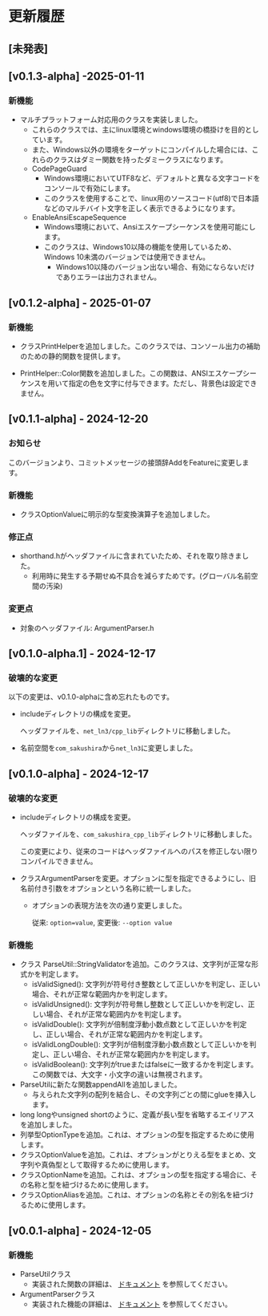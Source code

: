 # 更新履歴

## [未発表]

## [v0.1.3-alpha] -2025-01-11

### 新機能

- マルチプラットフォーム対応用のクラスを実装しました。
    - これらのクラスでは、主にlinux環境とwindows環境の橋掛けを目的としています。
    - また、Windows以外の環境をターゲットにコンパイルした場合には、これらのクラスはダミー関数を持ったダミークラスになります。
    - CodePageGuard
        - Windows環境においてUTF8など、デフォルトと異なる文字コードをコンソールで有効にします。
        - このクラスを使用することで、linux用のソースコード(utf8)で日本語などのマルチバイト文字を正しく表示できるようになります。
    - EnableAnsiEscapeSequence
        - Windows環境において、Ansiエスケープシーケンスを使用可能にします。
        - このクラスは、Windows10以降の機能を使用しているため、Windows 10未満のバージョンでは使用できません。
            - Windows10以降のバージョン出ない場合、有効にならないだけでありエラーは出力されません。

## [v0.1.2-alpha] - 2025-01-07

### 新機能

- クラスPrintHelperを追加しました。このクラスでは、コンソール出力の補助のための静的関数を提供します。

- PrintHelper::Color関数を追加しました。この関数は、ANSIエスケープシーケンスを用いて指定の色を文字に付与できます。ただし、背景色は設定できません。

## [v0.1.1-alpha] - 2024-12-20

### お知らせ

このバージョンより、コミットメッセージの接頭辞AddをFeatureに変更します。

### 新機能

- クラスOptionValueに明示的な型変換演算子を追加しました。

### 修正点

- shorthand.hがヘッダファイルに含まれていたため、それを取り除きました。
    - 利用時に発生する予期せぬ不具合を減らすためです。(グローバル名前空間の汚染)

### 変更点

- 対象のヘッダファイル: ArgumentParser.h

## [v0.1.0-alpha.1] - 2024-12-17

### 破壊的な変更

以下の変更は、v0.1.0-alphaに含め忘れたものです。

- includeディレクトリの構成を変更。

  ヘッダファイルを、`net_ln3/cpp_lib`ディレクトリに移動しました。
- 名前空間を`com_sakushira`から`net_ln3`に変更しました。

## [v0.1.0-alpha] - 2024-12-17

### 破壊的な変更

- includeディレクトリの構成を変更。

  ヘッダファイルを、`com_sakushira_cpp_lib`ディレクトリに移動しました。

  この変更により、従来のコードはヘッダファイルへのパスを修正しない限りコンパイルできません。

- クラスArgumentParserを変更。オプションに型を指定できるようにし、旧名前付き引数をオプションという名称に統一しました。
    - オプションの表現方法を次の通り変更しました。

      従来: `option=value`, 変更後: `--option value`

### 新機能

- クラス ParseUtil::StringValidatorを追加。このクラスは、文字列が正常な形式かを判定します。
    - isValidSigned(): 文字列が符号付き整数として正しいかを判定し、正しい場合、それが正常な範囲内かを判定します。
    - isValidUnsigned(): 文字列が符号無し整数として正しいかを判定し、正しい場合、それが正常な範囲内かを判定します。
    - isValidDouble(): 文字列が倍制度浮動小数点数として正しいかを判定し、正しい場合、それが正常な範囲内かを判定します。
    - isValidLongDouble(): 文字列が倍制度浮動小数点数として正しいかを判定し、正しい場合、それが正常な範囲内かを判定します。
    - isValidBoolean(): 文字列がtrueまたはfalseに一致するかを判定します。この関数では、大文字・小文字の違いは無視されます。
- ParseUtilに新たな関数appendAllを追加しました。
    - 与えられた文字列の配列を結合し、その文字列ごとの間にglueを挿入します。
- long longやunsigned shortのように、定義が長い型を省略するエイリアスを追加しました。
- 列挙型OptionTypeを追加。これは、オプションの型を指定するために使用します。
- クラスOptionValueを追加。これは、オプションがとりえる型をまとめ、文字列や真偽型として取得するために使用します。
- クラスOptionNameを追加。これは、オプションの型を指定する場合に、その名称と型を紐づけるために使用します。
- クラスOptionAliasを追加。これは、オプションの名称とその別名を紐づけるために使用します。

## [v0.0.1-alpha] - 2024-12-05

### 新機能

- ParseUtilクラス
    - 実装された関数の詳細は、
      [ドキュメント](https://docs.sakushira.com/cpp-libs/classcom__sakushira_1_1cpp__lib_1_1ParseUtil.html)
      を参照してください。
- ArgumentParserクラス
    - 実装された機能の詳細は、
      [ドキュメント](https://docs.sakushira.com/cpp-libs/classcom__sakushira_1_1cpp__lib_1_1ArgumentParser.html)
      を参照してください。
